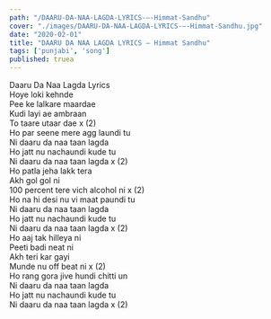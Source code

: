 ```yaml
---
path: "/DAARU-DA-NAA-LAGDA-LYRICS-–-Himmat-Sandhu"
cover: "./images/DAARU-DA-NAA-LAGDA-LYRICS-–-Himmat-Sandhu.jpg"
date: "2020-02-01"
title: "DAARU DA NAA LAGDA LYRICS – Himmat Sandhu"
tags: ['punjabi', 'song']
published: truea
---
```

  
Daaru Da Naa Lagda Lyrics  
Hoye loki kehnde  
Pee ke lalkare maardae  
Kudi layi ae ambraan  
To taare utaar dae x (2)  
Ho par seene mere agg laundi tu  
Ni daaru da naa taan lagda  
Ho jatt nu nachaundi kude tu  
Ni daaru da naa taan lagda x (2)  
Ho patla jeha lakk tera  
Akh gol gol ni  
100 percent tere vich alcohol ni x (2)  
Ho na hi desi nu vi maat paundi tu  
Ni daaru da naa taan lagda  
Ho jatt nu nachaundi kude tu  
Ni daaru da naa taan lagda x (2)  
Ho aaj tak hilleya ni  
Peeti badi neat ni  
Akh teri kar gayi  
Munde nu off beat ni x (2)  
Ho rang gora jive hundi chitti un  
Ni daaru da naa taan lagda  
Ho jatt nu nachaundi kude tu  
Ni daaru da naa taan lagda x (2)  
